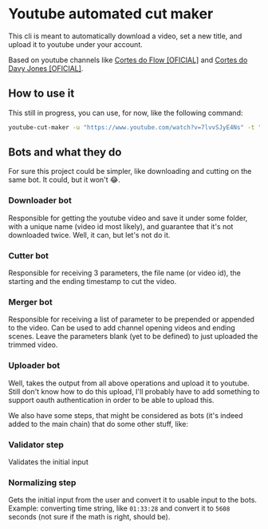 # Youtube automated cut maker
This cli is meant to automatically download a video, set a new title, and upload it to youtube under your account.

Based on youtube channels like [Cortes do Flow \[OFICIAL\]](https://www.youtube.com/channel/UC3uYvpJ3J6oNoNYRXfZXjEw) and [Cortes do Davy Jones \[OFICIAL\]](https://www.youtube.com/channel/UCUTMBmYeeK1S-wZ6Jo9WbWg).

## How to use it
This still in progress, you can use, for now, like the following command:

```bash
youtube-cut-maker -u "https://www.youtube.com/watch?v=7lvvSJyE4Ns" -t "Danilo Gentilli contando sobre o primeiro cancelado do Brasil" -s "00:07:07" -e "00:11:13"
```

## Bots and what they do
For sure this project could be simpler, like downloading and cutting on the same bot. It could, but it won't 😂.

### Downloader bot
Responsible for getting the youtube video and save it under some folder, with a unique name (video id most likely), and guarantee that it's not downloaded twice. Well, it can, but let's not do it.

### Cutter bot
Responsible for receiving 3 parameters, the file name (or video id), the starting and the ending timestamp to cut the video.

### Merger bot
Responsible for receiving a list of parameter to be prepended or appended to the video. Can be used to add channel opening videos and ending scenes. Leave the parameters blank (yet to be defined) to just uploaded the trimmed video.

### Uploader bot
Well, takes the output from all above operations and upload it to youtube. Still don't know how to do this upload, I'll probably have to add something to support oauth authentication in order to be able to upload this.

We also have some steps, that might be considered as bots (it's indeed added to the main chain) that do some other stuff, like:

### Validator step
Validates the initial input

### Normalizing step
Gets the initial input from the user and convert it to usable input to the bots. Example: converting time string, like `01:33:28` and convert it to `5608` seconds (not sure if the math is right, should be).

